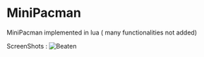 # MiniPacman
MiniPacman implemented in lua ( many functionalities not added)

ScreenShots : 
![Beaten](https://user-images.githubusercontent.com/104020981/200141644-495a38f8-dc77-4ae0-8057-92ecc2fe2ec0.png)
